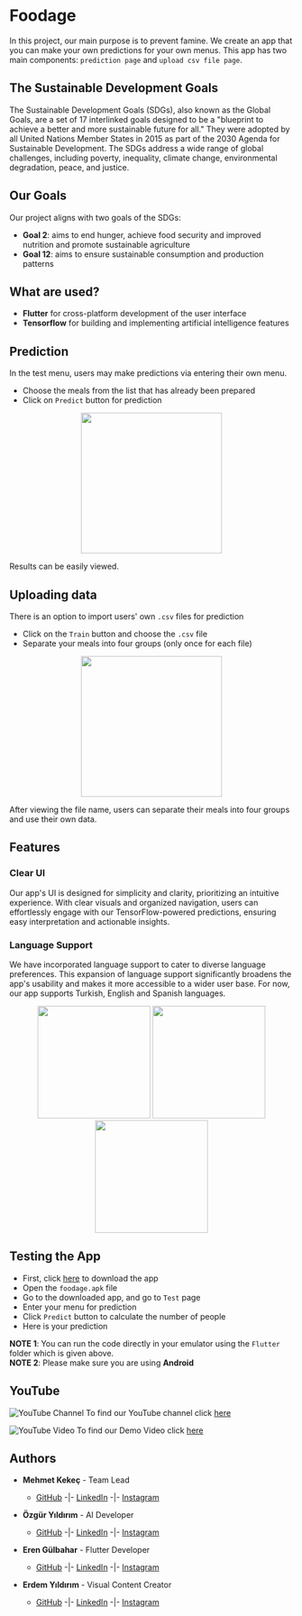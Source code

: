 # **Foodage**
In this project, our main purpose is to prevent famine. We create an app that you can make your own predictions for your own menus. This app has two main components: `prediction page` and `upload csv file page`.

## **The Sustainable Development Goals**
The Sustainable Development Goals (SDGs), also known as the Global Goals, are a set of 17 interlinked goals designed to be a "blueprint to achieve a better and more sustainable future for all." They were adopted by all United Nations Member States in 2015 as part of the 2030 Agenda for Sustainable Development. The SDGs address a wide range of global challenges, including poverty, inequality, climate change, environmental degradation, peace, and justice.

## **Our Goals**
Our project aligns with two goals of the SDGs:
* **Goal 2**: aims to end hunger, achieve food security and improved nutrition and promote sustainable agriculture
* **Goal 12**: aims to ensure sustainable consumption and production patterns

## **What are used?**
+ **Flutter** for cross-platform development of the user interface
+ **Tensorflow** for building and implementing artificial intelligence features

## **Prediction**
In the test menu, users may make predictions via entering their own menu.
+ Choose the meals from the list that has already been prepared
+ Click on `Predict` button for prediction
<p align="center">
<img src="https://github.com/membuk/foodage/blob/main/Pictures/Predict.jpg?raw=true" width="250"/>
</p>

Results can be easily viewed.

## **Uploading data**
There is an option to import users' own `.csv` files for prediction
+ Click on the `Train` button and choose the `.csv` file
+ Separate your meals into four groups (only once for each file)

<p align="center">
<img src="https://github.com/membuk/foodage/blob/main/Pictures/Upload.jpg?raw=true" width="250" />
</p>

After viewing the file name, users can separate their meals into four groups and use their own data.

## **Features**
### **Clear UI**
Our app's UI is designed for simplicity and clarity, prioritizing an intuitive experience. With clear visuals and organized navigation, users can effortlessly engage with our TensorFlow-powered predictions, ensuring easy interpretation and actionable insights.

### **Language Support**
We have incorporated language support to cater to diverse language preferences. This expansion of language support significantly broadens the app's usability and makes it more accessible to a wider user base. For now, our app supports Turkish, English and Spanish languages.
<p align="center">
<img src="https://github.com/membuk/foodage/blob/main/Pictures/Turkish.jpg?raw=true" width="200" /> <img src="https://github.com/membuk/foodage/blob/main/Pictures/English.jpg?raw=true" width="200" />
<img src="https://github.com/membuk/foodage/blob/main/Pictures/Spanish.jpg?raw=true" width="200" />
</p>

## **Testing the App**
+ First, click [here](https://drive.google.com/file/d/1WKP7STqGfnFyypr9RGMb4pjnmH58rVMZ/view?usp=sharing) to download the app
+ Open the `foodage.apk` file
+ Go to the downloaded app, and go to `Test` page
+ Enter your menu for prediction
+ Click `Predict` button to calculate the number of people
+ Here is your prediction

**NOTE 1**: You can run the code directly in your emulator using the `Flutter` folder which is given above.  
**NOTE 2**: Please make sure you are using **Android**

## **YouTube**
![YouTube Channel](https://www.youtube.com/s/desktop/2d97f03c/img/favicon.ico) To find our YouTube channel click [here](https://youtube.com/@foodage23?si=8ugee22ZdCT9l4q9)

![YouTube Video](https://www.youtube.com/s/desktop/2d97f03c/img/favicon.ico) To find our Demo Video click [here](https://youtu.be/rRfHfQqrG98?si=sLpGA8_r0Okb0Ywk)

## **Authors**
* __Mehmet Kekeç__ - Team Lead
  * [GitHub](https://github.com/membuk "Mehmet GitHub") -|- [LinkedIn](https://www.linkedin.com/in/mehmet-kekec "Mehmet LinkedIn") -|- [Instagram](https://www.instagram.com/membuk/ "Mehmet Instagram")

* __Özgür Yıldırım__ - AI Developer
  * [GitHub](https://github.com/OzgurYldrm "Özgür GitHub") -|- [LinkedIn](https://www.linkedin.com/in/%C3%B6zg%C3%BCr-y%C4%B1ld%C4%B1r%C4%B1m-6abb6429a/ "Özgür LinkedIn") -|- [Instagram](https://www.instagram.com/0zgur_yldrm/ "Özgür Instagram")
  
* __Eren Gülbahar__ - Flutter Developer
  * [GitHub](https://github.com/erenglbhr "Eren GitHub") -|- [LinkedIn](https://www.linkedin.com/in/eren-g%C3%BClbahar-2534ba274/ "Eren LinkedIn") -|- [Instagram](https://www.instagram.com/eren_glbhr/ "Eren Instagram")

* __Erdem Yıldırım__ - Visual Content Creator
  * [GitHub](https://github.com/merdm "Erdem GitHub") -|- [LinkedIn](https://www.linkedin.com/in/erdem-y%C4%B1ld%C4%B1r%C4%B1m-897ba5203/ "Erdem LinkedIn") -|- [Instagram](https://www.instagram.com/merrdem_/ "Erdem Instagram")
